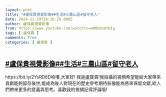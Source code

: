 ```yaml
---
layout: post
title: "#盧保貴視覺影像##生活#三農山區#留守老人"
date: 2024-11-29T16:16:29.000Z
author: 盧保貴視覺影像
from: https://www.youtube.com/watch?v=wNMSOnmYUIg
tags: [ 盧保貴 ]
comments: True
categories: [ 盧保貴 ]
---
```

<!--1732896989000-->
[#盧保貴視覺影像##生活#三農山區#留守老人](https://www.youtube.com/watch?v=wNMSOnmYUIg)
------

<div>
https://bit.ly/2YsRD8D哈嘍,大家好! 我是盧寶貴!我拍攝的視頻希望能給大家帶來貢獻能夠留存後世,能成為後人對現在的歷史參考期待影像能為將來保留文獻,給人們帶來更多的意義與思考。喜歡我的視頻記得評論哦!
</div>
